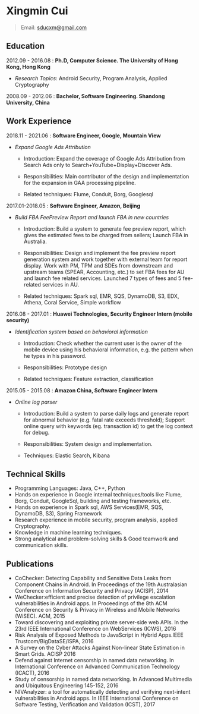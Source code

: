 Xingmin Cui
============
> Email: sducxm@gmail.com


Education
---------
2012.09 - 2016.08
:   **Ph.D, Computer Science. The University of Hong Kong, Hong Kong**

*    *Research Topics*: Android Security, Program Analysis, Applied Cryptography

2008.09 - 2012.06
:   **Bachelor, Software Engineering. Shandong University, China** 


Work Experience
---------------
2018.11 - 2021.06
:   **Software Engineer, Google, Mountain View**

*   *Expand Google Ads Attribution*

    * Introduction: Expand the coverage of Google Ads Attribution from Search Ads only to Search+YouTube+Display+Discover Ads.

    * Responsibilities: Main contributor of the design and implementation for the expansion in GAA processing pipeline.
    
    * Related techniques: Flume, Conduit, Borg, Googlesql

2017.01-2018.05
:   **Software Engineer, Amazon, Beijing**

*   *Build FBA FeePreview Report and launch FBA in new countries*

    * Introduction: Build a system to generate fee preview report, which gives the estimated fees to be charged from sellers; Launch FBA in Australia.

    * Responsibilities: Design and implement the fee preview report generation system and work together with external team for report display. Work with PM, TPM and SDEs from downstream and upstream teams (SPEAR, Accounting, etc.) to set FBA fees for AU and launch fee related services. Launched 7 types of fees and 5 fee-related services in AU.

    * Related techniques: Spark sql, EMR, SQS, DynamoDB, S3, EDX, Athena, Coral Service, Simple workflow

2016.08 - 2017.01
:   **Huawei Technologies, Security Engineer Intern (mobile security)**

*   *Identification system based on behavioral information* 

    * Introduction: Check whether the current user is the owner of the mobile device using his behavioral information, e.g. the pattern when he types in his password.
     
    * Responsibilities: Prototype design

    * Related techniques: Feature extraction, classification

2015.05 - 2015.08
:   **Amazon China, Software Engineer Intern**

*    *Online log parser* 
    
     * Introduction: Build a system to parse daily logs and generate report for abnormal behavior (e.g. fatal rate exceeds threshold); Support online query with keywords (eg. transaction id) to get the log context for debug.
     * Responsibilities: System design and implementation.
     
     * Techniques: Elastic Search, Kibana

Technical Skills
----------------
* Programming Languages: Java, C++, Python
* Hands on experience in Google internal techniques/tools like Flume, Borg, Conduit, GoogleSql, building and testing frameworks, etc. 
* Hands on experience in Spark sql, AWS Services(EMR, SQS, DynamoDB, S3), Spring Framework
* Research experience in mobile security, program analysis, applied Cryptography.
* Knowledge in machine learning techniques.
* Strong analytical and problem-solving skills & Good teamwork and communication skills.


Publications
------------
* CoChecker: Detecting Capability and Sensitive Data Leaks from Component Chains in Android. In Proceedings of the 19th Australasian Conference on Information Security and Privacy (ACISP), 2014
* WeChecker:efficient and precise detection of privilege escalation vulnerabilities in Android apps. In Proceedings of the 8th ACM Conference on Security & Privacy in Wireless and Mobile Networks (WiSEC). ACM, 2015
* Toward discovering and exploiting private server-side web APIs. In the 23rd IEEE International Conference on WebServices (ICWS), 2016
* Risk Analysis of Exposed Methods to JavaScript in Hybrid Apps.IEEE Trustcom/BigDataSE/ISPA, 2016
* A Survey on the Cyber Attacks Against Non-linear State Estimation in Smart Grids. ACISP 2016
* Defend against Internet censorship in named data networking. In International Conference on Advanced Communication Technology (ICACT), 2016
* Study of censorship in named data networking. In Advanced Multimedia and Ubiquitous Engineering 145-152, 2016
* NIVAnalyzer: a tool for automatically detecting and verifying next-intent vulnerabilities in Android apps. In IEEE International Conference on Software Testing, Verification and Validation (ICST), 2017

